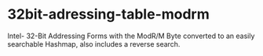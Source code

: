 # 32bit-adressing-table-modrm
Intel- 32-Bit Addressing Forms with the ModR/M Byte converted to an easily searchable Hashmap, also includes a reverse search.
